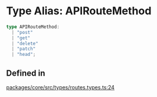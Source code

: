 # Type Alias: APIRouteMethod

```ts
type APIRouteMethod: 
  | "post"
  | "get"
  | "delete"
  | "patch"
  | "head";
```

## Defined in

[packages/core/src/types/routes.types.ts:24](https://github.com/vramework/vramework/blob/d6bdd98863fc2395b074502b5cd67b069031d73f/packages/core/src/types/routes.types.ts#L24)
